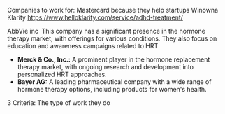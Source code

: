 Companies to work for:
Mastercard because they help startups
Winowna
Klarity https://www.helloklarity.com/service/adhd-treatment/

AbbVie inc
 This company has a significant presence in the hormone therapy market, with offerings for various conditions. They also focus on education and awareness campaigns related to HRT

- **Merck & Co., Inc.:** A prominent player in the hormone replacement therapy market, with ongoing research and development into personalized HRT approaches.
- **Bayer AG:** A leading pharmaceutical company with a wide range of hormone therapy options, including products for women's health.

3 Criteria: The type of work they do
